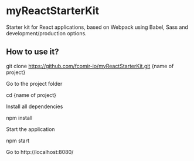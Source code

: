 # myReactStarterKit
Starter kit for React applications, based on Webpack using Babel, Sass and development/production options.

## How to use it?

  git clone https://github.com/fcomir-io/myReactStarterKit.git {name of project}

Go to the project folder

  cd {name of project}

Install all dependencies

  npm install
  
Start the application

  npm start
  
Go to http://localhost:8080/

